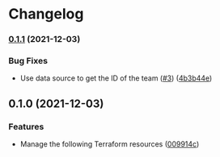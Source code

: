 # Changelog

### [0.1.1](https://www.github.com/dhoppeIT/terraform-tfe-team/compare/v0.1.0...v0.1.1) (2021-12-03)


### Bug Fixes

* Use data source to get the ID of the team ([#3](https://www.github.com/dhoppeIT/terraform-tfe-team/issues/3)) ([4b3b44e](https://www.github.com/dhoppeIT/terraform-tfe-team/commit/4b3b44e6da9521a56873d28df214c70d3d015681))

## 0.1.0 (2021-12-03)


### Features

* Manage the following Terraform resources ([009914c](https://www.github.com/dhoppeIT/terraform-tfe-team/commit/009914c82ae768b020da233805f2c4b3ee514e60))
